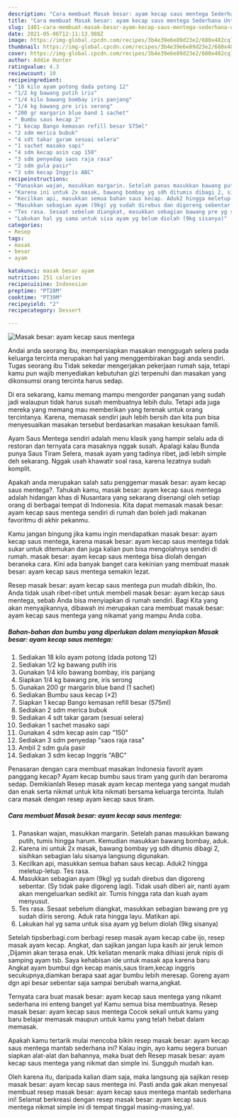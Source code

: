 ```yaml
---
description: "Cara membuat Masak besar: ayam kecap saus mentega Sederhana Untuk Jualan"
title: "Cara membuat Masak besar: ayam kecap saus mentega Sederhana Untuk Jualan"
slug: 1401-cara-membuat-masak-besar-ayam-kecap-saus-mentega-sederhana-untuk-jualan
date: 2021-05-06T12:11:13.988Z
image: https://img-global.cpcdn.com/recipes/3b4e39e6e89d23e2/680x482cq70/masak-besar-ayam-kecap-saus-mentega-foto-resep-utama.jpg
thumbnail: https://img-global.cpcdn.com/recipes/3b4e39e6e89d23e2/680x482cq70/masak-besar-ayam-kecap-saus-mentega-foto-resep-utama.jpg
cover: https://img-global.cpcdn.com/recipes/3b4e39e6e89d23e2/680x482cq70/masak-besar-ayam-kecap-saus-mentega-foto-resep-utama.jpg
author: Addie Hunter
ratingvalue: 4.3
reviewcount: 10
recipeingredient:
- "18 kilo ayam potong dada potong 12"
- "1/2 kg bawang putih iris"
- "1/4 kilo bawang bombay iris panjang"
- "1/4 kg bawang pre iris serong"
- "200 gr margarin blue band 1 sachet"
- " Bumbu saus kecap 2"
- "1 kecap Bango kemasan refill besar 575ml"
- "2 sdm merica bubuk"
- "4 sdt takar garam sesuai selera"
- "1 sachet masako sapi"
- "4 sdm kecap asin cap 150"
- "3 sdm penyedap saos raja rasa"
- "2 sdm gula pasir"
- "3 sdm kecap Inggris ABC"
recipeinstructions:
- "Panaskan wajan, masukkan margarin. Setelah panas masukkan bawang putih, tumis hingga harum. Kemudian masukkan bawang bombay, aduk."
- "Karena ini untuk 2x masak, bawang bombay yg sdh ditumis dibagi 2, sisihkan sebagian lalu sisanya langsung digunakan."
- "Kecilkan api, masukkan semua bahan saus kecap. Aduk2 hingga meletup-letup. Tes rasa."
- "Masukkan sebagian ayam (9kg) yg sudah direbus dan digoreng sebentar. (Sy tidak pake digoreng lagi). Tidak usah diberi air, nanti ayam akan mengeluarkan sedikit air. Tumis hingga rata dan kuah ayam menyusut."
- "Tes rasa. Sesaat sebelum diangkat, masukkan sebagian bawang pre yg sudah diiris serong. Aduk rata hingga layu. Matikan api."
- "Lakukan hal yg sama untuk sisa ayam yg belum diolah (9kg sisanya)"
categories:
- Resep
tags:
- masak
- besar
- ayam

katakunci: masak besar ayam 
nutrition: 251 calories
recipecuisine: Indonesian
preptime: "PT28M"
cooktime: "PT39M"
recipeyield: "2"
recipecategory: Dessert

---
```



![Masak besar: ayam kecap saus mentega](https://img-global.cpcdn.com/recipes/3b4e39e6e89d23e2/680x482cq70/masak-besar-ayam-kecap-saus-mentega-foto-resep-utama.jpg)

Andai anda seorang ibu, mempersiapkan masakan menggugah selera pada keluarga tercinta merupakan hal yang menggembirakan bagi anda sendiri. Tugas seorang ibu Tidak sekedar mengerjakan pekerjaan rumah saja, tetapi kamu pun wajib menyediakan kebutuhan gizi terpenuhi dan masakan yang dikonsumsi orang tercinta harus sedap.

Di era  sekarang, kamu memang mampu mengorder panganan yang sudah jadi walaupun tidak harus susah membuatnya lebih dulu. Tetapi ada juga mereka yang memang mau memberikan yang terenak untuk orang tercintanya. Karena, memasak sendiri jauh lebih bersih dan kita pun bisa menyesuaikan masakan tersebut berdasarkan masakan kesukaan famili. 

Ayam Saus Mentega sendiri adalah menu klasik yang hampir selalu ada di restoran dan ternyata cara masaknya nggak susah. Apalagi kalau Bunda punya Saus Tiram Selera, masak ayam yang tadinya ribet, jadi lebih simple deh sekarang. Nggak usah khawatir soal rasa, karena lezatnya sudah komplit.

Apakah anda merupakan salah satu penggemar masak besar: ayam kecap saus mentega?. Tahukah kamu, masak besar: ayam kecap saus mentega adalah hidangan khas di Nusantara yang sekarang disenangi oleh setiap orang di berbagai tempat di Indonesia. Kita dapat memasak masak besar: ayam kecap saus mentega sendiri di rumah dan boleh jadi makanan favoritmu di akhir pekanmu.

Kamu jangan bingung jika kamu ingin mendapatkan masak besar: ayam kecap saus mentega, karena masak besar: ayam kecap saus mentega tidak sukar untuk ditemukan dan juga kalian pun bisa mengolahnya sendiri di rumah. masak besar: ayam kecap saus mentega bisa diolah dengan beraneka cara. Kini ada banyak banget cara kekinian yang membuat masak besar: ayam kecap saus mentega semakin lezat.

Resep masak besar: ayam kecap saus mentega pun mudah dibikin, lho. Anda tidak usah ribet-ribet untuk membeli masak besar: ayam kecap saus mentega, sebab Anda bisa menyiapkan di rumah sendiri. Bagi Kita yang akan menyajikannya, dibawah ini merupakan cara membuat masak besar: ayam kecap saus mentega yang nikamat yang mampu Anda coba.

<!--inarticleads1-->

##### Bahan-bahan dan bumbu yang diperlukan dalam menyiapkan Masak besar: ayam kecap saus mentega:

1. Sediakan 18 kilo ayam potong (dada potong 12)
1. Sediakan 1/2 kg bawang putih iris
1. Gunakan 1/4 kilo bawang bombay, iris panjang
1. Siapkan 1/4 kg bawang pre, iris serong
1. Gunakan 200 gr margarin blue band (1 sachet)
1. Sediakan  Bumbu saus kecap (×2)
1. Siapkan 1 kecap Bango kemasan refill besar (575ml)
1. Sediakan 2 sdm merica bubuk
1. Sediakan 4 sdt takar garam (sesuai selera)
1. Sediakan 1 sachet masako sapi
1. Gunakan 4 sdm kecap asin cap &#34;150&#34;
1. Sediakan 3 sdm penyedap &#34;saos raja rasa&#34;
1. Ambil 2 sdm gula pasir
1. Sediakan 3 sdm kecap Inggris &#34;ABC&#34;


Penasaran dengan cara membuat masakan Indonesia favorit ayam panggang kecap? Ayam kecap bumbu saus tiram yang gurih dan beraroma sedap. Demikianlah Resep masak ayam kecap mentega yang sangat mudah dan enak serta nikmat untuk kita nikmati bersama keluarga tercinta. Itulah cara masak dengan resep ayam kecap saus tiram. 

<!--inarticleads2-->

##### Cara membuat Masak besar: ayam kecap saus mentega:

1. Panaskan wajan, masukkan margarin. Setelah panas masukkan bawang putih, tumis hingga harum. Kemudian masukkan bawang bombay, aduk.
1. Karena ini untuk 2x masak, bawang bombay yg sdh ditumis dibagi 2, sisihkan sebagian lalu sisanya langsung digunakan.
1. Kecilkan api, masukkan semua bahan saus kecap. Aduk2 hingga meletup-letup. Tes rasa.
1. Masukkan sebagian ayam (9kg) yg sudah direbus dan digoreng sebentar. (Sy tidak pake digoreng lagi). Tidak usah diberi air, nanti ayam akan mengeluarkan sedikit air. Tumis hingga rata dan kuah ayam menyusut.
1. Tes rasa. Sesaat sebelum diangkat, masukkan sebagian bawang pre yg sudah diiris serong. Aduk rata hingga layu. Matikan api.
1. Lakukan hal yg sama untuk sisa ayam yg belum diolah (9kg sisanya)


Setelah tipsberbagi.com berbagi resep masak ayam kecap cabe ijo, resep masak ayam kecap. Angkat, dan sajikan jangan lupa kasih air jeruk lemon ,Dijamin akan terasa enak. Utk keliatan menarik maka dihiasi jeruk nipis di samping ayam tsb. Saya kehabisan ide untuk masak apa karena baru Angkat ayam bumbui dgn kecap manis,saus tiram,kecap inggris secukupnya,diamkan berapa saat agar bumbu lebih meresap. Goreng ayam dgn api besar sebentar saja sampai berubah warna,angkat. 

Ternyata cara buat masak besar: ayam kecap saus mentega yang nikamt sederhana ini enteng banget ya! Kamu semua bisa membuatnya. Resep masak besar: ayam kecap saus mentega Cocok sekali untuk kamu yang baru belajar memasak maupun untuk kamu yang telah hebat dalam memasak.

Apakah kamu tertarik mulai mencoba bikin resep masak besar: ayam kecap saus mentega mantab sederhana ini? Kalau ingin, ayo kamu segera buruan siapkan alat-alat dan bahannya, maka buat deh Resep masak besar: ayam kecap saus mentega yang nikmat dan simple ini. Sungguh mudah kan. 

Oleh karena itu, daripada kalian diam saja, maka langsung aja sajikan resep masak besar: ayam kecap saus mentega ini. Pasti anda gak akan menyesal membuat resep masak besar: ayam kecap saus mentega mantab sederhana ini! Selamat berkreasi dengan resep masak besar: ayam kecap saus mentega nikmat simple ini di tempat tinggal masing-masing,ya!.

